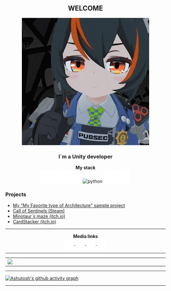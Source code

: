 <h2 align="center"><b>WELCOME</b></h2>
<p align="center"><img src="sources/prevgif.gif"></p>
<h3 align="center">I`m a Unity developer</h3>

<p align="center">
<b>My stack</b><br/>
<!-- Icons from: https://simpleicons.org -->
  <picture>
    <source media="(prefers-color-scheme: dark)" srcset="sources/unity_dark.png">
    <source media="(prefers-color-scheme: light)" srcset="sources/unity_light.png">
    <img alt="unity" title="unity" src="sources/unity_dark.png" width="40" height="40"/>
  </picture>
  <picture>
    <source media="(prefers-color-scheme: dark)" srcset="sources/csharp_dark.png">
    <source media="(prefers-color-scheme: light)" srcset="sources/csharp_light.png">
    <img alt="csharp" title="csharp" src="sources/csharp_dark.png" width="40" height="40"/>
  </picture>
  <picture>
    <source media="(prefers-color-scheme: dark)" srcset="sources/go_dark.png">
    <source media="(prefers-color-scheme: light)" srcset="sources/go_light.png">
    <img alt="go" title="go" src="sources/go_dark.png" width="40" height="40"/>
  </picture>
  <picture>
    <source media="(prefers-color-scheme: dark)" srcset="sources/python_dark.png">
    <source media="(prefers-color-scheme: light)" srcset="sources/python_light.png">
    <img alt="python" title="python" src="python/unity_dark.png" width="40" height="40"/>
  </picture>
  <picture>
    <source media="(prefers-color-scheme: dark)" srcset="sources/blender_dark.png">
    <source media="(prefers-color-scheme: light)" srcset="sources/blender_light.png">
    <img alt="blender" title="blender" src="sources/blender_dark.png" width="40" height="40"/>
  </picture>
  <picture>
    <source media="(prefers-color-scheme: dark)" srcset="sources/aph_dark.png">
    <source media="(prefers-color-scheme: light)" srcset="sources/aph_light.png">
    <img alt="adobephotoshop" title="adobe photoshop" src="sources/aph_dark.png" width="40" height="40"/>
  </picture>
</p>

### **Projects**
- [My "My Favorite type of Architecture" sample project](https://github.com/catnexu/Asteroids)
- [Call of Sentinels (Steam)](https://store.steampowered.com/app/2558200/Call_of_Sentinels/)
- [Minotaur`s maze (itch.io)](https://catnexu.itch.io/minotaurs-maze)
- [CardStacker (itch.io)](https://catnexu.itch.io/cardstacker)



<hr>
<p align="center">
<b>Media links</b><br/>
<a href="https://t.me/catnexu" target="blank"><picture>
    <source media="(prefers-color-scheme: dark)" srcset="sources/tg_dark.png">
    <source media="(prefers-color-scheme: light)" srcset="sources/tg_light.png">
    <img alt="telegram" src="sources/tg_dark.png" width="30" height="30" align="center"/>
<a href="https://www.linkedin.com/in/vitalygds/" target="blank"><picture>
    <source media="(prefers-color-scheme: dark)" srcset="sources/linkedin_dark.png">
    <source media="(prefers-color-scheme: light)" srcset="sources/linkedin_light.png">
    <img alt="linkedin" src="sources/linkedin_dark.png" width="30" height="30" align="center"/>
</picture></a> 
<a href="https://www.youtube.com/channel/UC--lLw00PpkTZPGEs4DyCUQ" target="blank"><picture>
    <source media="(prefers-color-scheme: dark)" srcset="sources/youtube_dark.png">
    <source media="(prefers-color-scheme: light)" srcset="sources/youtube_light.png">
    <img alt="youtube" src="sources/youtube_dark.png" width="30" height="30" align="center"/>
</picture></a>
<a href="https://catnexu.itch.io/" target="blank"><picture>
    <source media="(prefers-color-scheme: dark)" srcset="sources/itchio_dark.png">
    <source media="(prefers-color-scheme: light)" srcset="sources/itchio_light.png">
    <img alt="itchio" src="sources/itchio_dark.png" width="30" height="30" align="center"/>
</picture></a>
</p>

* * *
<p align="center">
  <table>
  <tr>
      <td><img width="550px" align="left" src="https://github-readme-stats.vercel.app/api?username=catnexu&hide_border=true&count_private=false&layout=compact&hide_title=true&show_icons=true&title_color=edf5e1&icon_color=edf5e1&text_color=66fcf1&bg_color=0b0c10&border_color=c5c6c7"/></td>
      <td><img src="https://github-readme-stats.vercel.app/api/top-langs/?username=catnexu&hide=html&layout=compact&hide_border=true&hide_title=false&text_color=66fcf1&bg_color=0b0c10&border_color=66fcf1&icon_color=edf5e1&line_color=edf5e1&hide_progress=false&title_color=edf5e1"/></td>
  </tr>   
</table>
</p>

* * *

[![Ashutosh's github activity graph](https://github-readme-activity-graph.vercel.app/graph?username=catnexu&line=66fcf1&color=edf5e1&theme=high-contrast)](https://github.com/catnexu/github-readme-activity-graph)

* * *

<!--
<details>
  <summary>Click for Docker details</summary>
</details>


[![Readme Card](https://github-readme-stats.vercel.app/api/pin/?username=catnexu&repo=Asteroids&description_lines_count=2&show_icons=true&title_color=edf5e1&icon_color=edf5e1&text_color=66fcf1&bg_color=0b0c10&border_color=c5c6c7"/)](https://github.com/catnexuAsteroids)
-->
